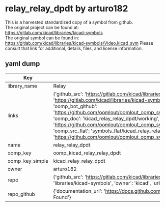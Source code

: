 # relay_relay_dpdt by arturo182  
This is a harvested standardized copy of a symbol from github.  
The original project can be found at:  
https://gitlab.com/kicad/libraries/kicad-symbols  
The original symbol can be found in:
https://gitlab.com/kicad/libraries/kicad-symbols/Video.kicad_sym
Please consult that link for additional, details, files, and license information.  
## yaml dump  
| Key | Value |  
| --- | --- |  
| library_name | Relay |  
| links | {'github_src': 'https://gitlab.com/kicad/libraries/kicad-symbols/Video.kicad_sym', 'github_src_repo': 'https://gitlab.com/kicad/libraries/kicad-symbols', 'oomp_bot': 'kicad_relay_relay_dpdt/working', 'oomp_bot_github': 'https://github.com/oomlout/oomlout_oomp_symbol_bot/tree/main/kicad_relay_relay_dpdt/working', 'oomp_doc': 'kicad_relay_relay_dpdt/working', 'oomp_doc_github': 'https://github.com/oomlout/oomlout_oomp_symbol_doc/tree/main/kicad_relay_relay_dpdt/working', 'oomp_src_flat': 'symbols_flat/kicad_relay_relay_dpdt/working', 'oomp_src_flat_github': 'https://github.com/oomlout/oomlout_oomp_symbol_src/tree/main/kicad_relay_relay_dpdt/working'} |  
| name | relay_relay_dpdt |  
| oomp_key | oomp_kicad_relay_relay_dpdt |  
| oomp_key_simple | kicad_relay_relay_dpdt |  
| owner | arturo182 |  
| repo | {'github_src': 'https://gitlab.com/kicad/libraries/kicad-symbols/Video.kicad_sym', 'name': 'libraries/kicad-symbols', 'owner': 'kicad', 'url': 'https://gitlab.com/kicad/libraries/kicad-symbols'} |  
| repo_github | {'documentation_url': 'https://docs.github.com/rest/repos/repos#get-a-repository', 'message': 'Not Found'} |  

